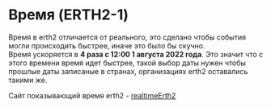 # Время (ERTH2-1)

Время в erth2 отличается от реального, это сделано чтобы события могли происходить быстрее, иначе это было бы скучно.  
Время ускоряется в **4 раза с 12:00 1 августа 2022 года**. Это значит что с этого времени время идет быстрее, такой выбор даты нужен чтобы прошлые даты записаные в странах, организациях erth2 оставались такими же.

Сайт показывающий время erth2 - [realtimeErth2](https://static.movc.xyz/pages/time)
